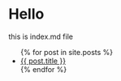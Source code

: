 <h1>Hello</h1>
this is index.md file

<ul>
  {% for post in site.posts %}
    <li>
      <a href=".{{ post.url }}">{{ post.title }}</a>
    </li>
  {% endfor %}
</ul>

<script>
var _hmt = _hmt || [];
(function() {
  var hm = document.createElement("script");
  hm.src = "https://hm.baidu.com/hm.js?074ed317f1b663dfc85fcfe7a93e257f";
  var s = document.getElementsByTagName("script")[0]; 
  s.parentNode.insertBefore(hm, s);
})();
</script>

